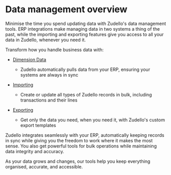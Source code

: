 # Data management overview 

Minimise the time you spend updating data with Zudello's data management tools. ERP integrations make managing data in two systems a thing of the past, while the importing and exporting features give you access to all your data in Zudello, whenever you need it.

Transform how you handle business data with:

- [Dimension Data](dimension-data.md)
	- Zudello automatically pulls data from your ERP, ensuring your systems are always in sync 

- [Importing](importing-records.md)
    - Create or update all types of Zudello records in bulk, including transactions and their lines

- [Exporting](exporting-records.md)
    - Get only the data you need, when you need it, with Zudello's custom export templates

Zudello integrates seamlessly with your ERP, automatically keeping records in sync while giving you the freedom to work where it makes the most sense. You also get powerful tools for bulk operations while maintaining data integrity and accuracy.

As your data grows and changes, our tools help you keep everything organised, accurate, and accessible.